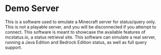 # Demo Server
This is a software used to emulate a Minecraft server for status/query only. This is not a playable server, and you will be disconnected if you attempt to connect. This software is meant to showcase the available features of mcstatus.io, a status retrieval site. This software can simulate a real server, running a Java Edition and Bedrock Edition status, as well as full query support.